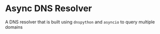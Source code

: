 # Async DNS Resolver
A DNS resolver that is built using `dnspython` and `asyncio` to query multiple domains
